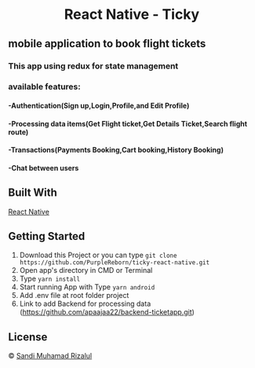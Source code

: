 <h1 align='center'>React Native - Ticky</h1>

<h2>mobile application to book flight tickets</h2>

<h3>This app using redux for state management<h3>

<h3>available features:</h3>
<h4>-Authentication(Sign up,Login,Profile,and Edit Profile)</h4>
<h4>-Processing data items(Get Flight ticket,Get Details Ticket,Search flight route)</h4>
<h4>-Transactions(Payments Booking,Cart booking,History Booking)</h4>
<h4>-Chat between users</h4>


## Built With

[React Native](https://reactnative.dev/docs/environment-setup)

## Getting Started

1. Download this Project or you can type `git clone https://github.com/PurpleReborn/ticky-react-native.git`
2. Open app's directory in CMD or Terminal
3. Type `yarn install`
4. Start running App with Type `yarn android`
4. Add .env file at root folder project
5. Link to add Backend for processing data (https://github.com/apaajaa22/backend-ticketapp.git)

## License

© [Sandi Muhamad Rizalul](https://github.com/PurpleReborn/)
 
